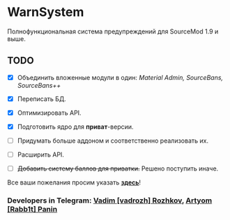 # WarnSystem 
Полнофункциональная система предупреждений для SourceMod 1.9 и выше.

## TODO
- [x] Объединить вложенные модули в один: *Material Admin, SourceBans, SourceBans++*
- [x] Переписать БД.
- [x] Оптимизировать API.
- [x] Подготовить ядро для **приват**-версии.
- [ ] Придумать больше аддоном и соответственно реализовать их.
- [ ] Расширить API.
- [ ] ~~Добавить систему баллов для приватки.~~ Решено поступить иначе.


Все ваши пожелания просим указать **[здесь](https://github.com/vadrozh/WarnSystem/issues)**!

### Developers in **Telegram**: [Vadim **[vadrozh]** Rozhkov](https://t.me/vadrozh), [Artyom **[Rabb1t]** Panin](https://t.me/rabb1tof) 
